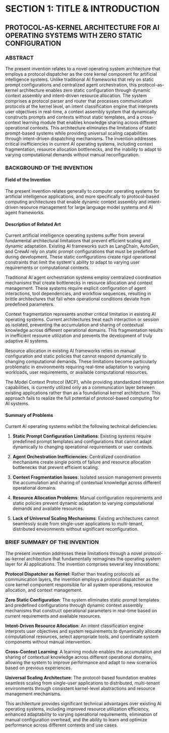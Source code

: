 # SECTION 1: TITLE & INTRODUCTION

## **PROTOCOL-AS-KERNEL ARCHITECTURE FOR AI OPERATING SYSTEMS WITH ZERO STATIC CONFIGURATION**

### **ABSTRACT**

The present invention relates to a novel operating system architecture that employs a protocol dispatcher as the core kernel component for artificial intelligence systems. Unlike traditional AI frameworks that rely on static prompt configurations and centralized agent orchestration, this protocol-as-kernel architecture enables zero static configuration through dynamic context assembly and intent-driven resource allocation. The system comprises a protocol parser and router that processes communication protocols at the kernel level, an intent classification engine that interprets user objectives in real-time, a context assembly system that dynamically constructs prompts and contexts without static templates, and a cross-context learning module that enables knowledge sharing across different operational contexts. This architecture eliminates the limitations of static prompt-based systems while providing universal scaling capabilities through intent-driven dispatching mechanisms. The invention addresses critical inefficiencies in current AI operating systems, including context fragmentation, resource allocation bottlenecks, and the inability to adapt to varying computational demands without manual reconfiguration.

### **BACKGROUND OF THE INVENTION**

#### **Field of the Invention**

The present invention relates generally to computer operating systems for artificial intelligence applications, and more specifically to protocol-based computing architectures that enable dynamic context assembly and intent-driven resource management for large language model systems and AI agent frameworks.

#### **Description of Related Art**

Current artificial intelligence operating systems suffer from several fundamental architectural limitations that prevent efficient scaling and dynamic adaptation. Existing AI frameworks such as LangChain, AutoGen, and CrewAI rely on static prompt configurations that must be predefined during development. These static configurations create rigid operational constraints that limit the system's ability to adapt to varying user requirements or computational contexts.

Traditional AI agent orchestration systems employ centralized coordination mechanisms that create bottlenecks in resource allocation and context management. These systems require explicit configuration of agent interactions, tool dependencies, and workflow sequences, resulting in brittle architectures that fail when operational conditions deviate from predefined parameters.

Context fragmentation represents another critical limitation in existing AI operating systems. Current architectures treat each interaction or session as isolated, preventing the accumulation and sharing of contextual knowledge across different operational domains. This fragmentation results in inefficient resource utilization and prevents the development of truly adaptive AI systems.

Resource allocation in existing AI frameworks relies on manual configuration and static policies that cannot respond dynamically to changing computational demands. These limitations become particularly problematic in environments requiring real-time adaptation to varying workloads, user requirements, or available computational resources.

The Model Context Protocol (MCP), while providing standardized integration capabilities, is currently utilized only as a communication layer between existing applications rather than as a foundational kernel architecture. This approach fails to realize the full potential of protocol-based computing for AI systems.

#### **Summary of Problems**

Current AI operating systems exhibit the following technical deficiencies:

1. **Static Prompt Configuration Limitations**: Existing systems require predefined prompt templates and configurations that cannot adapt dynamically to changing operational requirements or user contexts.

2. **Agent Orchestration Inefficiencies**: Centralized coordination mechanisms create single points of failure and resource allocation bottlenecks that prevent efficient scaling.

3. **Context Fragmentation Issues**: Isolated session management prevents the accumulation and sharing of contextual knowledge across different operational domains.

4. **Resource Allocation Problems**: Manual configuration requirements and static policies prevent dynamic adaptation to varying computational demands and available resources.

5. **Lack of Universal Scaling Mechanisms**: Existing architectures cannot seamlessly scale from single-user applications to multi-tenant, distributed environments without significant reconfiguration.

### **BRIEF SUMMARY OF THE INVENTION**

The present invention addresses these limitations through a novel protocol-as-kernel architecture that fundamentally reimagines the operating system layer for AI applications. The invention comprises several key innovations:

**Protocol Dispatcher as Kernel**: Rather than treating protocols as communication layers, the invention employs a protocol dispatcher as the core kernel component responsible for all system operations, resource allocation, and context management.

**Zero Static Configuration**: The system eliminates static prompt templates and predefined configurations through dynamic context assembly mechanisms that construct operational parameters in real-time based on current requirements and available resources.

**Intent-Driven Resource Allocation**: An intent classification engine interprets user objectives and system requirements to dynamically allocate computational resources, select appropriate tools, and coordinate system components without manual intervention.

**Cross-Context Learning**: A learning module enables the accumulation and sharing of contextual knowledge across different operational domains, allowing the system to improve performance and adapt to new scenarios based on previous experiences.

**Universal Scaling Architecture**: The protocol-based foundation enables seamless scaling from single-user applications to distributed, multi-tenant environments through consistent kernel-level abstractions and resource management mechanisms.

This architecture provides significant technical advantages over existing AI operating systems, including improved resource utilization efficiency, enhanced adaptability to varying operational requirements, elimination of manual configuration overhead, and the ability to learn and optimize performance across different contexts and use cases.
